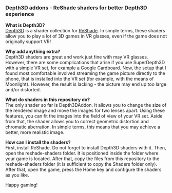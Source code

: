 ### Depth3D addons - ReShade shaders for better Depth3D experience
**What is Depth3D?**<br/>
[Depth3D](https://github.com/BlueSkyDefender/Depth3D) is a shader collection for [ReShade](https://reshade.me/).
In simple terms, these shaders allow you to play a lot of 3D games
in VR glasses, even if the game does not originally support VR!


**Why add anything extra?**<br/>
Depth3D shaders are great and work just fine with may VR glasses.
However, there are some complications that arise
if you use SuperDepth3D with a simple VR set,
for example a Google Cardboard. Now, the setup that I found most comfortable
involved streaming the game picture directly to the phone, that is installed
into the VR set (for example, with the means of Moonlight).
However, the result is lacking - the picture may end up too large and/or distorted.


**What do shaders in this repository do?**<br/>
The only shader so far is Depth3DAddon.
It allows you to change the size of the rendered image
and move the images for two lenses apart.
Using these features, you can fit
the images into the field of view of your VR set.
Aside from that, the shader allows you to correct
geometric distortion and chromatic aberration.
In simple terms, this means that you may achieve a
better, more realistic image.


**How can I install the shaders?**<br/>
First, install ReShade. Do not forget to install Depth3D shaders with it.
Then, open the reshade-shaders folder. It is positioned inside the folder where
your game is located. After that, copy the files from this repository to the
reshade-shaders folder (it is sufficient to copy the Shaders folder only).
After that, open the game, press the Home key and configure the shaders as you like.

Happy gaming!
